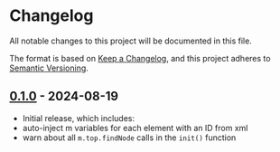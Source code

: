 # Changelog

All notable changes to this project will be documented in this file.

The format is based on [Keep a Changelog](https://keepachangelog.com/en/1.0.0/),
and this project adheres to [Semantic Versioning](https://semver.org/spec/v2.0.0.html).




## [0.1.0](https://github.com/rokucommunity/brighterscript/compare/315acc957e1f9e26fa8398d1f6f1926c592355a8...v0.1.0) - 2024-08-19
- Initial release, which includes:
 - auto-inject m variables for each element with an ID from xml
 - warn about all `m.top.findNode` calls in the `init()` function
